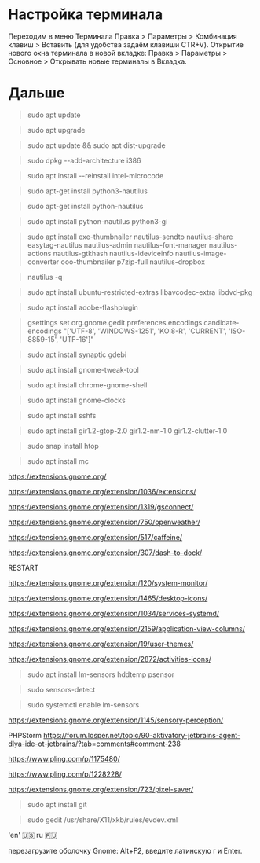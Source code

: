 # Настройка терминала
Переходим в меню Терминала Правка > Параметры > Комбинация клавиш > Вставить (для удобства задаём клавиши CTR+V).
Открытие нового окна терминала в новой вкладке: Правка > Параметры > Основное > Открывать новые терминалы в Вкладка.

# Дальше

> sudo apt update

> sudo apt upgrade

> sudo apt update && sudo apt dist-upgrade



> sudo dpkg --add-architecture i386

> sudo apt install --reinstall intel-microcode



> sudo apt-get install python3-nautilus

> sudo apt-get install python-nautilus

> sudo apt install python-nautilus python3-gi



> sudo apt install exe-thumbnailer nautilus-sendto nautilus-share easytag-nautilus nautilus-admin nautilus-font-manager nautilus-actions nautilus-gtkhash nautilus-ideviceinfo nautilus-image-converter ooo-thumbnailer p7zip-full nautilus-dropbox

> nautilus -q


 
> sudo apt install ubuntu-restricted-extras libavcodec-extra libdvd-pkg

> sudo apt install adobe-flashplugin



> gsettings set org.gnome.gedit.preferences.encodings candidate-encodings "['UTF-8', 'WINDOWS-1251', 'KOI8-R', 'CURRENT', 'ISO-8859-15', 'UTF-16']"

> sudo apt install synaptic gdebi

> sudo apt install gnome-tweak-tool

> sudo apt install chrome-gnome-shell

> sudo apt install gnome-clocks

> sudo apt install sshfs

> sudo apt install gir1.2-gtop-2.0 gir1.2-nm-1.0 gir1.2-clutter-1.0

> sudo snap install htop

> sudo apt install mc

https://extensions.gnome.org/

https://extensions.gnome.org/extension/1036/extensions/

https://extensions.gnome.org/extension/1319/gsconnect/

https://extensions.gnome.org/extension/750/openweather/

https://extensions.gnome.org/extension/517/caffeine/

https://extensions.gnome.org/extension/307/dash-to-dock/

RESTART

https://extensions.gnome.org/extension/120/system-monitor/

https://extensions.gnome.org/extension/1465/desktop-icons/

https://extensions.gnome.org/extension/1034/services-systemd/

https://extensions.gnome.org/extension/2159/application-view-columns/

https://extensions.gnome.org/extension/19/user-themes/

https://extensions.gnome.org/extension/2872/activities-icons/




> sudo apt install lm-sensors hddtemp psensor

> sudo sensors-detect

> sudo systemctl enable lm-sensors

https://extensions.gnome.org/extension/1145/sensory-perception/



PHPStorm
https://forum.losper.net/topic/90-aktivatory-jetbrains-agent-dlya-ide-ot-jetbrains/?tab=comments#comment-238



https://www.pling.com/p/1175480/

https://www.pling.com/p/1228228/



https://extensions.gnome.org/extension/723/pixel-saver/



> sudo apt install git



> sudo gedit /usr/share/X11/xkb/rules/evdev.xml

'<shortDescription>en</shortDescription>'
<shortDescription>🇺🇸️</shortDescription>
<shortDescription>ru</shortDescription>
<shortDescription>🇷🇺️</shortDescription>

перезагрузите оболочку Gnome: Alt+F2, введите латинскую r и Enter.

